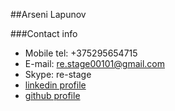 ##Arseni Lapunov
 
###Contact info
  - Mobile tel: +375295654715
  - E-mail: re.stage00101@gmail.com
  - Skype: re-stage
  - [linkedin profile](www.linkedin.com/pub/arseni-lapunov/40/a92/538/)
  - [github profile](https://github.com/Gurio)
